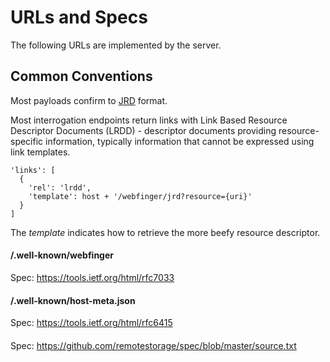 # URLs and Specs

The following URLs are implemented by the server.

## Common Conventions

Most payloads confirm to [JRD](https://www.packetizer.com/json/jrd/) format.

Most interrogation endpoints return links with Link Based Resource Descriptor Documents (LRDD) - descriptor documents providing resource-specific information, typically information that cannot be expressed using link templates.

```
'links': [
  {
    'rel': 'lrdd',
    'template': host + '/webfinger/jrd?resource={uri}'
  }
]
```

The *template* indicates how to retrieve the more beefy resource descriptor.



#### /.well-known/webfinger

Spec: https://tools.ietf.org/html/rfc7033

#### /.well-known/host-meta.json

Spec: https://tools.ietf.org/html/rfc6415

#### 

Spec: https://github.com/remotestorage/spec/blob/master/source.txt